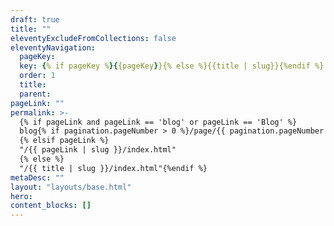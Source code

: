 ```yaml
---
draft: true
title: ""
eleventyExcludeFromCollections: false
eleventyNavigation:
  pageKey: 
  key: {% if pageKey %}{{pageKey}}{% else %}{{title | slug}}{%endif %}
  order: 1
  title:
  parent:
pageLink: ""
permalink: >-
  {% if pageLink and pageLink == 'blog' or pageLink == 'Blog' %}
  blog{% if pagination.pageNumber > 0 %}/page/{{ pagination.pageNumber }}{%endif %}/index.html
  {% elsif pageLink %}
  "/{{ pageLink | slug }}/index.html"
  {% else %}
  "/{{ title | slug }}/index.html"{%endif %}
metaDesc: ""
layout: "layouts/base.html"
hero:
content_blocks: []
---
```

